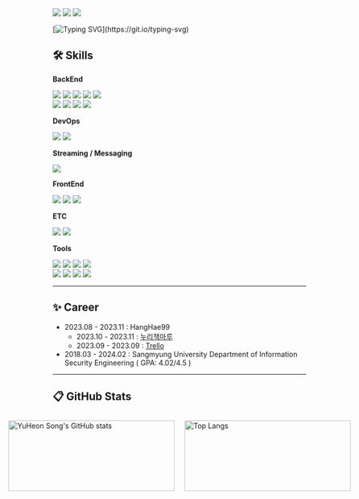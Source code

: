 <img src="https://capsule-render.vercel.app/api?type=waving&amp;height=200&amp;text=YuHeon&amp;fontAlign=74&amp;fontAlignY=40&amp;color=gradient" style="max-width: 100%;">
<a href = "https://velog.io/@songyuheon/series"><img src="https://img.shields.io/badge/Velog Blog-6DB33F?style=&amp;logo=Velog&amp;logoColor=white" style="max-width: 100%;"></a>
<a href = "mailto:songyuheon2750@gmail.com"><img src="https://img.shields.io/badge/Gmail-EA4335?style=&amp;logo=Gmail&amp;logoColor=white" style="max-width: 100%;"></a>

[![Typing SVG](https://readme-typing-svg.demolab.com?font=Fira+Code&weight=600&pause=700&color=C03BF7&center=true&random=false&width=1000&lines=Nice+to+meet+you!!;My+name+is+Song+Yuheon%2C+and+I+am+a+backend+developer+who+always+pursues+growth!!)](https://git.io/typing-svg)

## 🛠 Skills
**BackEnd**
<div>
<img src="https://img.shields.io/badge/Spring Boot-6DB33F?&logo=Spring Boot&logoColor=white">
<img src="https://img.shields.io/badge/Spring-6DB33F?&logo=Spring&logoColor=white">
<img src="https://img.shields.io/badge/Spring Security-6DB33F?&logo=Spring Security&logoColor=white">
<img src="https://img.shields.io/badge/Java-004088?&logo=Java&logoColor=white">
<img src="https://img.shields.io/badge/Gradle-02303A?&logo=Gradle?&logoColor=white"><br>
        <img src="https://img.shields.io/badge/MySQL-3776AB?&logo=MySQL&logoColor=white">
<img src="https://img.shields.io/badge/Junit5-25A162?&logo=Junit5&logoColor=white">
<img src="https://img.shields.io/badge/Apache JMeter-D22128?&logo=Apache JMeter&logoColor=white">
<img src="https://img.shields.io/badge/Postman-E34F15?&logo=Postman&logoColor=white"> 
    
</div>

**DevOps**
<div>
    <img src="https://img.shields.io/badge/GitHub Actions-181717?&logo=GitHub Actions&logoColor=white">
    <img src="https://img.shields.io/badge/Amazon AWS-231F20?&logo=Amazon AWS&logoColor=white">
</div>

**Streaming / Messaging**
<div>
<img src="https://img.shields.io/badge/Apache Kafka-231F20?&logo=Apache Kafka&logoColor=white"><br>
</div>

**FrontEnd**
<div>
<img src="https://img.shields.io/badge/Html-E34F26?&logo=Html&logoColor=white">
<img src="https://img.shields.io/badge/CSS-1572B6?&logo=CSS&logoColor=white">
<img src="https://img.shields.io/badge/JavaScript-F7DF1E?&logo=JavaScript&logoColor=white"><br>
</div>

**ETC**
<div>
    <img src="https://img.shields.io/badge/Python-3776AB?&logo=Python&logoColor=white">
<img src="https://img.shields.io/badge/C-A8B9CC?&logo=C&logoColor=white">
</div>

**Tools**
<div>
<img src="https://img.shields.io/badge/GitHub-181717?&logo=GitHub&logoColor=white">
<img src="https://img.shields.io/badge/Git-181717?&logo=Git&logoColor=white">
<img src="https://img.shields.io/badge/IntelliJ IDEA-000000?&logo=IntelliJ IDEA&logoColor=white">
<img src="https://img.shields.io/badge/Visual studio Code-007ACC?&logo=Visual Studio Code&logoColor=white"><br>
<img src="https://img.shields.io/badge/Jupyter-F37626?&logo=Jupyter&logoColor=white">
<img src="https://img.shields.io/badge/Anaconda-44A833?&logo=Anaconda&logoColor=white">
<img src="https://img.shields.io/badge/Slack-4A154B?&logo=Slack&logoColor=white">
<img src="https://img.shields.io/badge/Notion-000000?&logo=Notion&logoColor=white"><br>
</div>

---


## ✨ Career 
* 2023.08 - 2023.11 : HangHae99
    * 2023.10 - 2023.11 : [누리책마루](https://sunrise-cuticle-c92.notion.site/fd67d9c223744a84bf68b1cc7bda738a?pvs=4)
    * 2023.09 - 2023.09 : [Trello](https://sunrise-cuticle-c92.notion.site/Trello-cc8a9573b775418bb6aa43093c4f13fc?pvs=4)
* 2018.03 - 2024.02 : Sangmyung University Department of Information Security Engineering ( GPA: 4.02/4.5 )

---

## 📋 GitHub Stats

<div style="display: flex; align-items: center; justify-content: center;">
    <img src="https://github-readme-stats.vercel.app/api?username=songyuheon98&show_icons=true&theme=radical" alt="YuHeon Song's GitHub stats" style="margin: 10px; height: 140px; width: 330px;">
    <img src="https://github-readme-stats.vercel.app/api/top-langs/?username=songyuheon98&layout=compact&theme=buefy" alt="Top Langs" style="margin: 10px; height: 140px; width: 330px;">
</div>



